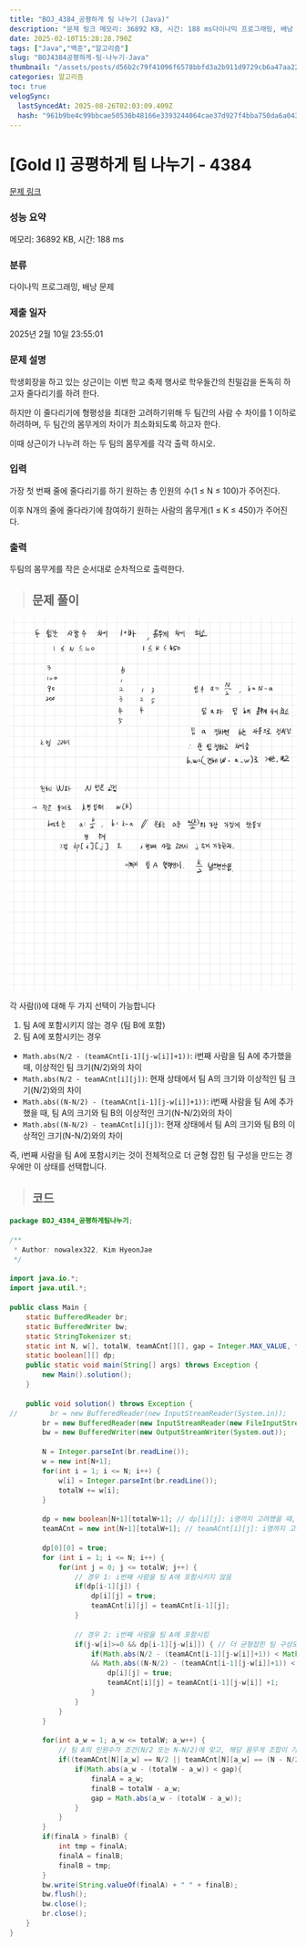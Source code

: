 ```yaml
---
title: "BOJ_4384_공평하게 팀 나누기 (Java)"
description: "문제 링크 메모리: 36892 KB, 시간: 188 ms다이나믹 프로그래밍, 배낭 문제2025년 2월 10일 23:55:01/\*\*Author: nowalex322, Kim HyeonJae\*/import java.io.;import java.util.;public "
date: 2025-02-10T15:28:28.790Z
tags: ["Java","백준","알고리즘"]
slug: "BOJ4384공평하게-팀-나누기-Java"
thumbnail: "/assets/posts/d56b2c79f41096f6578bbfd3a2b911d9729cb6a47aa2230adc6848263fab0a37.png"
categories: 알고리즘
toc: true
velogSync:
  lastSyncedAt: 2025-08-26T02:03:09.409Z
  hash: "961b9be4c99bbcae50536b48166e3393244064cae37d927f4bba750da6a043cd"
---
```


# [Gold I] 공평하게 팀 나누기 - 4384 

[문제 링크](https://www.acmicpc.net/problem/4384) 

### 성능 요약

메모리: 36892 KB, 시간: 188 ms

### 분류

다이나믹 프로그래밍, 배낭 문제

### 제출 일자

2025년 2월 10일 23:55:01

### 문제 설명

<p>학생회장을 하고 있는 상근이는 이번 학교 축제 행사로 학우들간의 친밀감을 돈독히 하고자 줄다리기를 하려 한다.</p>

<p>하지만 이 줄다리기에 형평성을 최대한 고려하기위해 두 팀간의 사람 수 차이를 1 이하로 하려하며, 두 팀간의 몸무게의 차이가 최소화되도록 하고자 한다.</p>

<p>이때 상근이가 나누려 하는 두 팀의 몸무게를 각각 출력 하시오.</p>

### 입력 

 <p>가장 첫 번째 줄에 줄다리기를 하기 원하는 총 인원의 수(1 ≤ N ≤ 100)가 주어진다.</p>

<p>이후 N개의 줄에 줄다라기에 참여하기 원하는 사람의 몸무게(1 ≤ K ≤ 450)가 주어진다.</p>

### 출력 

 <p>두팀의 몸무게를 작은 순서대로 순차적으로 출력한다.</p>

> ## 문제 풀이

![](/assets/posts/d56b2c79f41096f6578bbfd3a2b911d9729cb6a47aa2230adc6848263fab0a37.png)

각 사람(i)에 대해 두 가지 선택이 가능합니다

1. 팀 A에 포함시키지 않는 경우 (팀 B에 포함)
2. 팀 A에 포함시키는 경우

- `Math.abs(N/2 - (teamACnt[i-1][j-w[i]]+1))`: i번째 사람을 팀 A에 추가했을 때, 이상적인 팀 크기(N/2)와의 차이
- `Math.abs(N/2 - teamACnt[i][j])`: 현재 상태에서 팀 A의 크기와 이상적인 팀 크기(N/2)와의 차이
- `Math.abs((N-N/2) - (teamACnt[i-1][j-w[i]]+1))`: i번째 사람을 팀 A에 추가했을 때, 팀 A의 크기와 팀 B의 이상적인 크기(N-N/2)와의 차이
- `Math.abs((N-N/2) - teamACnt[i][j])`: 현재 상태에서 팀 A의 크기와 팀 B의 이상적인 크기(N-N/2)와의 차이

즉, i번째 사람을 팀 A에 포함시키는 것이 전체적으로 더 균형 잡힌 팀 구성을 만드는 경우에만 이 상태를 선택합니다.


> ## 코드

```java
package BOJ_4384_공평하게팀나누기;

/**
 * Author: nowalex322, Kim HyeonJae
 */

import java.io.*;
import java.util.*;

public class Main {
    static BufferedReader br;
    static BufferedWriter bw;
    static StringTokenizer st;
    static int N, w[], totalW, teamACnt[][], gap = Integer.MAX_VALUE, finalA, finalB;
    static boolean[][] dp; 
    public static void main(String[] args) throws Exception {
        new Main().solution();
    }

    public void solution() throws Exception {
//        br = new BufferedReader(new InputStreamReader(System.in));
        br = new BufferedReader(new InputStreamReader(new FileInputStream("src/main/java/BOJ_4384_공평하게팀나누기/input.txt")));
        bw = new BufferedWriter(new OutputStreamWriter(System.out));

        N = Integer.parseInt(br.readLine());
        w = new int[N+1];
        for(int i = 1; i <= N; i++) {
            w[i] = Integer.parseInt(br.readLine());
            totalW += w[i];
        }

        dp = new boolean[N+1][totalW+1]; // dp[i][j]: i명까지 고려했을 때, 팀 A의 몸무게 합이 j가 되는 경우가 가능한지
        teamACnt = new int[N+1][totalW+1]; // teamACnt[i][j]: i명까지 고려했을 때, 팀 A의 몸무게 합이 j일 때 팀 A에 속한 사람 수

        dp[0][0] = true;
        for (int i = 1; i <= N; i++) {
            for(int j = 0; j <= totalW; j++) {
            	// 경우 1: i번째 사람을 팀 A에 포함시키지 않음
                if(dp[i-1][j]) {
                    dp[i][j] = true;
                    teamACnt[i][j] = teamACnt[i-1][j];
                }
                
                // 경우 2: i번째 사람을 팀 A에 포함시킴
                if(j-w[i]>=0 && dp[i-1][j-w[i]]) { // 더 균형잡힌 팀 구성도 고려해야함
                    if(Math.abs(N/2 - (teamACnt[i-1][j-w[i]]+1)) < Math.abs(N/2 - teamACnt[i][j])
                    && Math.abs((N-N/2) - (teamACnt[i-1][j-w[i]]+1)) < Math.abs((N-N/2) - teamACnt[i][j])){
                        dp[i][j] = true;
                        teamACnt[i][j] = teamACnt[i-1][j-w[i]] +1;
                    }
                }
            }
        }

        for(int a_w = 1; a_w <= totalW; a_w++) {
        	// 팀 A의 인원수가 조건(N/2 또는 N-N/2)에 맞고, 해당 몸무게 조합이 가능한 경우
            if((teamACnt[N][a_w] == N/2 || teamACnt[N][a_w] == (N - N/2))&& dp[N][a_w]){
                if(Math.abs(a_w - (totalW - a_w)) < gap){
                    finalA = a_w;
                    finalB = totalW - a_w;
                    gap = Math.abs(a_w - (totalW - a_w));
                }
            }
        }
        if(finalA > finalB) {
            int tmp = finalA;
            finalA = finalB;
            finalB = tmp;
        }
        bw.write(String.valueOf(finalA) + " " + finalB);
        bw.flush();
        bw.close();
        br.close();
    }
}
```